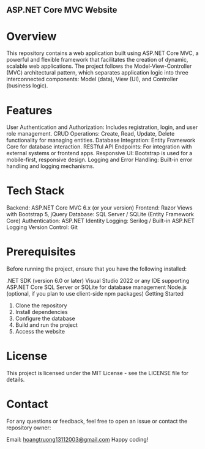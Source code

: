 ## ASP.NET Core MVC Website
# Overview
This repository contains a web application built using ASP.NET Core MVC, a powerful and flexible framework that facilitates the creation of dynamic, scalable web applications. The project follows the Model-View-Controller (MVC) architectural pattern, which separates application logic into three interconnected components: Model (data), View (UI), and Controller (business logic).

# Features
User Authentication and Authorization: Includes registration, login, and user role management.
CRUD Operations: Create, Read, Update, Delete functionality for managing entities.
Database Integration: Entity Framework Core for database interaction.
RESTful API Endpoints: For integration with external systems or frontend apps.
Responsive UI: Bootstrap is used for a mobile-first, responsive design.
Logging and Error Handling: Built-in error handling and logging mechanisms.
# Tech Stack
Backend: ASP.NET Core MVC 6.x (or your version)
Frontend: Razor Views with Bootstrap 5, jQuery
Database: SQL Server / SQLite (Entity Framework Core)
Authentication: ASP.NET Identity
Logging: Serilog / Built-in ASP.NET Logging
Version Control: Git
# Prerequisites
Before running the project, ensure that you have the following installed:

.NET SDK (version 6.0 or later)
Visual Studio 2022 or any IDE supporting ASP.NET Core
SQL Server or SQLite for database management
Node.js (optional, if you plan to use client-side npm packages)
Getting Started
1. Clone the repository
2. Install dependencies
3. Configure the database
4. Build and run the project
5. Access the website

# License
This project is licensed under the MIT License - see the LICENSE file for details.

# Contact
For any questions or feedback, feel free to open an issue or contact the repository owner:

Email: hoangtruong13112003@gmail.com
Happy coding!
